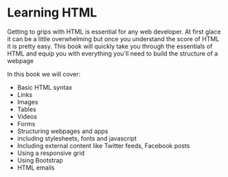 # Learning HTML

Getting to grips with HTML is essential for any web developer. At first glace it can be a little overwhelming but once you understand the score of HTML it is pretty easy. This book will quickly take you through the essentials of HTML and equip you with everything you'll need to build the structure of a webpage

In this book we will cover:

* Basic HTML syntax
* Links
* Images
* Tables
* Videos
* Forms
* Structuring webpages and apps
* including stylesheets, fonts and javascript
* Including external content like Twitter feeds, Facebook posts
* Using a responsive grid
* Using Bootstrap
* HTML emails

